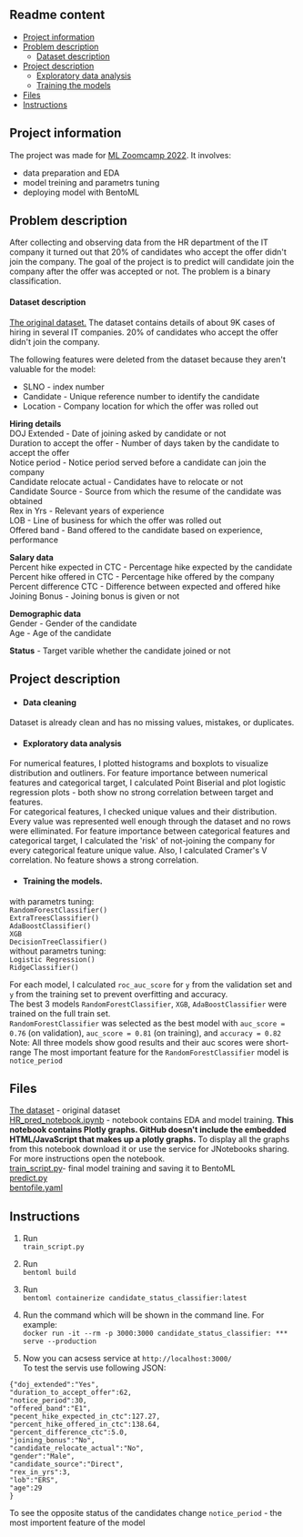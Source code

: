 ## Readme content
- [Project information](##project-information)
- [Problem description](##problem-description)
  - [Dataset description](####dataset-description)
- [Project description](##project-description)
  - [Exploratory data analysis](####exploratory-data-analysis)
  - [Training the models](####training-the-models)
- [Files](##files)
- [Instructions](##instructions)


## Project information

The project was made for [ML Zoomcamp 2022](https://github.com/alexeygrigorev/mlbookcamp-code/tree/master/course-zoomcamp). It involves:
- data preparation and EDA
- model treining and parametrs tuning
- deploying model with BentoML

## Problem description
After collecting and observing data from the HR department of the IT company it turned out that 20% of candidates who accept the offer didn't join the company. The goal of the project is to predict will candidate join the company after the offer was accepted or not. The problem is a binary classification.


#### Dataset description
[The original dataset.](https://www.kaggle.com/datasets/avikumart/hrdatasetclassif?select=hr_data.csv)
The dataset contains details of about 9K cases of hiring in several IT companies. 20% of candidates who accept the offer didn't join the company.

The following features were deleted from the dataset because they aren't valuable for the model:
- SLNO - index number  
- Candidate - Unique reference number to identify the candidate  
- Location - Company location for which the offer was rolled out
  
**Hiring details**  
DOJ Extended - Date of joining asked by candidate or not  
Duration to accept the offer - Number of days taken by the candidate to accept the offer  
Notice period - Notice period served before a candidate can join the company    
Candidate relocate actual - Candidates have to relocate or not  
Candidate Source - Source from which the resume of the candidate was obtained  
Rex in Yrs - Relevant years of experience  
LOB - Line of business for which the offer was rolled out  
Offered band - Band offered to the candidate based on experience, performance  
  
**Salary data**  
Percent hike expected in CTC - Percentage hike expected by the candidate  
Percent hike offered in CTC - Percentage hike offered by the company  
Percent difference CTC - Difference between expected and offered hike  
Joining Bonus - Joining bonus is given or not  

**Demographic data**  
Gender - Gender of the candidate  
Age - Age of the candidate   
  
**Status** - Target varible whether the candidate joined or not
 
## Project description
- #### Data cleaning  
Dataset is already clean and has no missing values, mistakes, or duplicates.
  
- #### Exploratory data analysis  
For numerical features, I plotted histograms and boxplots to visualize distribution and outliners. For feature importance between numerical features and categorical target, I calculated Point Biserial and plot logistic regression plots - both show no strong correlation between target and features.  
For categorical features, I checked unique values and their distribution. Every value was represented well enough through the dataset and no rows were elliminated. For feature importance between categorical features and categorical target, I calculated the 'risk' of not-joining the company for every categorical feature unique value. Also, I calculated Cramer's V correlation. No feature shows a strong correlation.
  
- #### Training the models. 
with parametrs tuning:  
`RandomForestClassifier()`  
`ExtraTreesClassifier()`  
`AdaBoostClassifier()`  
`XGB`  
`DecisionTreeClassifier()`  
without parametrs tuning:  
`Logistic Regression()`  
`RidgeClassifier()`  
  
For each model, I calculated `roc_auc_score` for `y` from the validation set and `y` from the training set to prevent overfitting and accuracy.  
The best 3 models `RandomForestClassifier`, `XGB`, `AdaBoostClassifier` were trained on the full train set.  
`RandomForestClassifier` was selected as the best model with `auc_score = 0.76` (on validation), `auc_score = 0.81` (on training), and `accuracy = 0.82`  
Note: All three models show good results and their auc scores were short-range
The most important feature for the `RandomForestClassifier` model is `notice_period`
  
  
## Files  
[The dataset](https://github.com/KateK1/ML_Zoomcamp/blob/main/%D0%A1apstone%20project/hr_data.csv) - original dataset  
[HR_pred_notebook.ipynb](https://github.com/KateK1/ML_Zoomcamp/blob/main/%D0%A1apstone%20project/HR_pred_notebook.ipynb) - notebook contains EDA and model training. **This notebook contains Plotly graphs. GitHub doesn't include the embedded HTML/JavaScript that makes up a plotly graphs.** To display all the graphs from this notebook download it or use the service for JNotebooks sharing. For more instructions open the notebook.  
[train_script.py](https://github.com/KateK1/ML_Zoomcamp/blob/main/Midterm_project/train_script.py)- final model training and saving it to BentoML  
[predict.py](https://github.com/KateK1/ML_Zoomcamp/blob/main/Midterm_project/predict.py)  
[bentofile.yaml](https://github.com/KateK1/ML_Zoomcamp/blob/main/Midterm_project/bentofile.yaml)  


## Instructions
1. Run  
  `train_script.py`  
  
2. Run  
  `bentoml build`
    
3. Run  
  `bentoml containerize candidate_status_classifier:latest` 
    
 4. Run the command which will be shown in the command line. For example:  
  `docker run -it --rm -p 3000:3000 candidate_status_classifier: *** serve --production`  
  
 5. Now you can acsess service at `http://localhost:3000/`  
 To test the servis use following JSON:  
 ```
 {"doj_extended":"Yes",  
 "duration_to_accept_offer":62,  
 "notice_period":30,  
 "offered_band":"E1",  
 "pecent_hike_expected_in_ctc":127.27,  
 "percent_hike_offered_in_ctc":138.64,  
 "percent_difference_ctc":5.0,  
 "joining_bonus":"No",  
 "candidate_relocate_actual":"No",  
 "gender":"Male",  
 "candidate_source":"Direct",  
 "rex_in_yrs":3,  
 "lob":"ERS",  
 "age":29
}
```  

To see the opposite status of the candidates change `notice_period` - the most importent feature of the model
